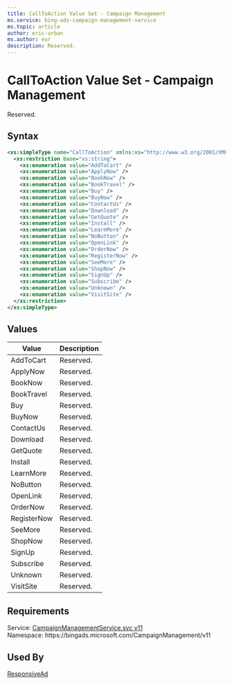 ```yaml
---
title: CallToAction Value Set - Campaign Management
ms.service: bing-ads-campaign-management-service
ms.topic: article
author: eric-urban
ms.author: eur
description: Reserved.
---
```

# CallToAction Value Set - Campaign Management
Reserved.

## Syntax
```xml
<xs:simpleType name="CallToAction" xmlns:xs="http://www.w3.org/2001/XMLSchema">
  <xs:restriction base="xs:string">
    <xs:enumeration value="AddToCart" />
    <xs:enumeration value="ApplyNow" />
    <xs:enumeration value="BookNow" />
    <xs:enumeration value="BookTravel" />
    <xs:enumeration value="Buy" />
    <xs:enumeration value="BuyNow" />
    <xs:enumeration value="ContactUs" />
    <xs:enumeration value="Download" />
    <xs:enumeration value="GetQuote" />
    <xs:enumeration value="Install" />
    <xs:enumeration value="LearnMore" />
    <xs:enumeration value="NoButton" />
    <xs:enumeration value="OpenLink" />
    <xs:enumeration value="OrderNow" />
    <xs:enumeration value="RegisterNow" />
    <xs:enumeration value="SeeMore" />
    <xs:enumeration value="ShopNow" />
    <xs:enumeration value="SignUp" />
    <xs:enumeration value="Subscribe" />
    <xs:enumeration value="Unknown" />
    <xs:enumeration value="VisitSite" />
  </xs:restriction>
</xs:simpleType>
```

## <a name="values"></a>Values

|Value|Description|
|-----------|---------------|
|<a name="addtocart"></a>AddToCart|Reserved.|
|<a name="applynow"></a>ApplyNow|Reserved.|
|<a name="booknow"></a>BookNow|Reserved.|
|<a name="booktravel"></a>BookTravel|Reserved.|
|<a name="buy"></a>Buy|Reserved.|
|<a name="buynow"></a>BuyNow|Reserved.|
|<a name="contactus"></a>ContactUs|Reserved.|
|<a name="download"></a>Download|Reserved.|
|<a name="getquote"></a>GetQuote|Reserved.|
|<a name="install"></a>Install|Reserved.|
|<a name="learnmore"></a>LearnMore|Reserved.|
|<a name="nobutton"></a>NoButton|Reserved.|
|<a name="openlink"></a>OpenLink|Reserved.|
|<a name="ordernow"></a>OrderNow|Reserved.|
|<a name="registernow"></a>RegisterNow|Reserved.|
|<a name="seemore"></a>SeeMore|Reserved.|
|<a name="shopnow"></a>ShopNow|Reserved.|
|<a name="signup"></a>SignUp|Reserved.|
|<a name="subscribe"></a>Subscribe|Reserved.|
|<a name="unknown"></a>Unknown|Reserved.|
|<a name="visitsite"></a>VisitSite|Reserved.|

## Requirements
Service: [CampaignManagementService.svc v11](https://campaign.api.bingads.microsoft.com/Api/Advertiser/CampaignManagement/v11/CampaignManagementService.svc)  
Namespace: https\://bingads.microsoft.com/CampaignManagement/v11  

## Used By
[ResponsiveAd](responsivead.md)  
